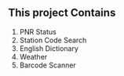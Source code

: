This project Contains
---------------------
1. PNR Status
2. Station Code Search
3. English Dictionary
4. Weather
5. Barcode Scanner
